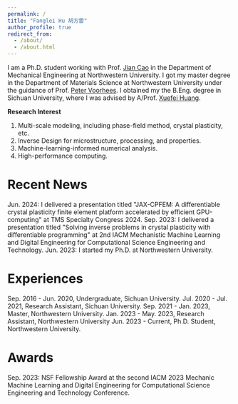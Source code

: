 ```yaml
---
permalink: /
title: "Fanglei Hu 胡方雷"
author_profile: true
redirect_from: 
  - /about/
  - /about.html
---
```


I am a Ph.D. student working with Prof. [Jian Cao](https://www.mccormick.northwestern.edu/research-faculty/directory/profiles/cao-jian.html) in the Department of Mechanical Engineering at Northwestern University. I got my master degree in the Department of Materials Science at Northwestern University under the guidance of Prof. [Peter Voorhees](https://www.mccormick.northwestern.edu/research-faculty/directory/profiles/voorhees-peter.html). I obtained my the B.Eng. degree in Sichuan University, where I was advised by A/Prof. [Xuefei Huang](https://www.researchgate.net/profile/Xuefei-Huang).

**Research Interest**
1. Multi-scale modeling, including phase-field method, crystal plasticity, etc.
2. Inverse Design for microstructure, processing, and properties.
3. Machine-learning-informed numerical analysis.
4. High-performance computing.


Recent News
======
Jun. 2024: I delivered a presentation titled "JAX-CPFEM: A differentiable crystal plasticity finite element platform accelerated by efficient GPU-computing" at TMS Specialty Congress 2024.
Sep. 2023: I delivered a presentation titled "Solving inverse problems in crystal plasticity with differentiable programming" at 2nd IACM Mechanistic Machine Learning and Digital Engineering for Computational Science Engineering and Technology.
Jun. 2023: I started my Ph.D. at Northwestern University.


Experiences
======
Sep. 2016 - Jun. 2020, Undergraduate, Sichuan University.
Jul. 2020 - Jul. 2021, Research Assistant, Sichuan University.
Sep. 2021 - Jan. 2023, Master, Northwestern University.
Jan. 2023 - May. 2023, Research Assistant, Northwestern University
Jun. 2023 - Current, Ph.D. Student, Northwestern University.


Awards
======
Sep. 2023: NSF Fellowship Award at the second IACM 2023 Mechanic Machine Learning and Digital Engineering for Computational Science Engineering and Technology Conference.

